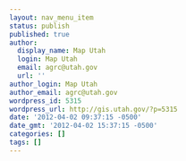 ```yaml
---
layout: nav_menu_item
status: publish
published: true
author:
  display_name: Map Utah
  login: Map Utah
  email: agrc@utah.gov
  url: ''
author_login: Map Utah
author_email: agrc@utah.gov
wordpress_id: 5315
wordpress_url: http://gis.utah.gov/?p=5315
date: '2012-04-02 09:37:15 -0500'
date_gmt: '2012-04-02 15:37:15 -0500'
categories: []
tags: []
---
```



